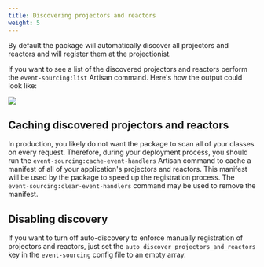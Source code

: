 ```yaml
---
title: Discovering projectors and reactors
weight: 5
---
```


By default the package will automatically discover all projectors and reactors and will register them at the projectionist.

If you want to see a list of the discovered projectors and reactors perform the `event-sourcing:list` Artisan command. Here's how the output could look like:

<img src="/docs/laravel-event-sourcing/v3/images/list.png" />

## Caching discovered projectors and reactors

In production, you likely do not want the package to scan all of your classes on every request. Therefore, during your deployment process, you should run the `event-sourcing:cache-event-handlers` Artisan command to cache a manifest of all of your application's projectors and reactors. This manifest will be used by the package to speed up the registration process. The `event-sourcing:clear-event-handlers` command may be used to remove the manifest.

## Disabling discovery

If you want to turn off auto-discovery to enforce manually registration of projectors and reactors, just set the `auto_discover_projectors_and_reactors` key in the `event-sourcing` config file to an empty array.
